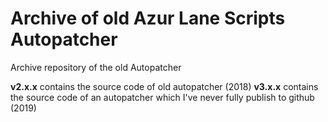 # Archive of old Azur Lane Scripts Autopatcher
Archive repository of the old Autopatcher

**v2.x.x** contains the source code of old autopatcher (2018)
**v3.x.x** contains the source code of an autopatcher which I've never fully publish to github (2019)